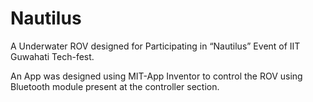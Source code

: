 ﻿# Nautilus


A Underwater ROV designed for Participating in “Nautilus” Event of IIT Guwahati Tech-fest. 

An App was designed using MIT-App Inventor to control the ROV using Bluetooth module present at the controller section.


